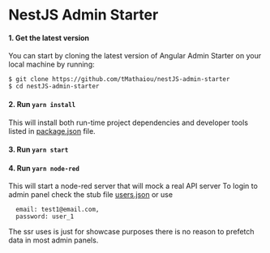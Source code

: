 # NestJS Admin Starter

#### 1. Get the latest version

You can start by cloning the latest version of Angular Admin Starter on your
local machine by running:

```shell
$ git clone https://github.com/tMathaiou/nestJS-admin-starter
$ cd nestJS-admin-starter
```
#### 2. Run `yarn install`

This will install both run-time project dependencies and developer tools listed
in [package.json](./package.json) file.

#### 3. Run `yarn start`

#### 4. Run `yarn node-red`

This will start a node-red server that will mock a real API server
To login to admin panel check the stub file [users.json](node-red/stubs/users.json)
or use
```
  email: test1@email.com,
  password: user_1
```

The ssr uses is just for showcase purposes there is no reason to prefetch data in most admin panels.
